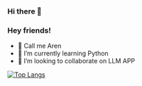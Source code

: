### Hi there 👋

### Hey friends!
- 🔭 Call me Aren
- 🌱 I’m currently learning Python
- 👯 I’m looking to collaborate on LLM APP

<!-- ![arencode's GitHub stats](https://github-readme-stats.vercel.app/api?username=SimenCTan&count_private=true&show_icons=true&theme=transparent) -->

[![Top Langs](https://github-readme-stats.vercel.app/api/top-langs/?username=SimenCTan&count_private=true)](https://github.com/anuraghazra/github-readme-stats)
